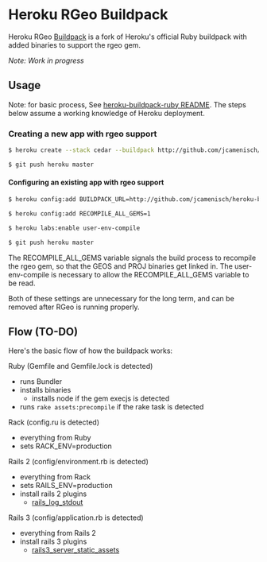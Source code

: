 Heroku RGeo Buildpack
=====================

Heroku RGeo [Buildpack](http://devcenter.heroku.com/articles/buildpacks) is a fork of Heroku's official Ruby buildpack with added binaries to support the rgeo gem.

*Note: Work in progress*

Usage
-----

Note: for basic process, See [heroku-buildpack-ruby README](https://github.com/heroku/heroku-buildpack-ruby/blob/83b14d1b95c1a4973fecc21b47945d2e05998f3f/README.md). The steps below assume a working knowledge of Heroku deployment.

### Creating a new app with rgeo support

```sh
$ heroku create --stack cedar --buildpack http://github.com/jcamenisch/heroku-buildpack-rgeo.git

$ git push heroku master
```

#### Configuring an existing app with rgeo support

```sh
$ heroku config:add BUILDPACK_URL=http://github.com/jcamenisch/heroku-buildpack-rgeo

$ heroku config:add RECOMPILE_ALL_GEMS=1

$ heroku labs:enable user-env-compile

$ git push heroku master
```

The RECOMPILE_ALL_GEMS variable signals the build process to recompile the rgeo gem, so that the GEOS and PROJ binaries get linked in. The user-env-compile is necessary to allow the RECOMPILE_ALL_GEMS variable to be read.

Both of these settings are unnecessary for the long term, and can be removed after RGeo is running properly.


Flow (TO-DO)
------------

Here's the basic flow of how the buildpack works:

Ruby (Gemfile and Gemfile.lock is detected)

* runs Bundler
* installs binaries
  * installs node if the gem execjs is detected
* runs `rake assets:precompile` if the rake task is detected

Rack (config.ru is detected)

* everything from Ruby
* sets RACK_ENV=production

Rails 2 (config/environment.rb is detected)

* everything from Rack
* sets RAILS_ENV=production
* install rails 2 plugins
  * [rails_log_stdout](http://github.com/ddollar/rails_log_stdout)

Rails 3 (config/application.rb is detected)

* everything from Rails 2
* install rails 3 plugins
  * [rails3_server_static_assets](https://github.com/pedro/rails3_serve_static_assets)

